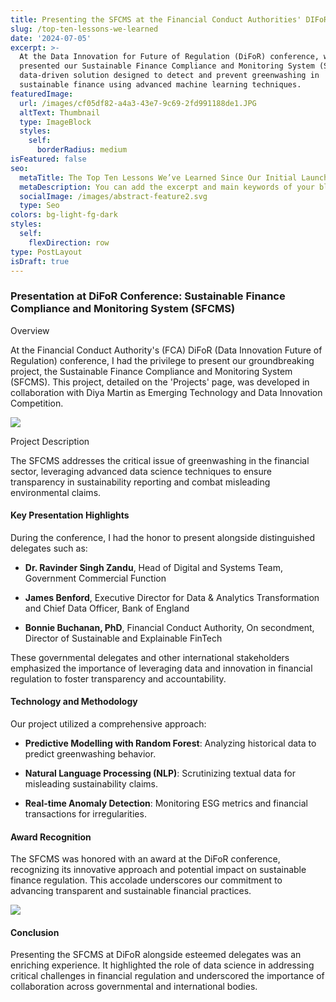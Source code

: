 ```yaml
---
title: Presenting the SFCMS at the Financial Conduct Authorities' DIFoR Conference
slug: /top-ten-lessons-we-learned
date: '2024-07-05'
excerpt: >-
  At the Data Innovation for Future of Regulation (DiFoR) conference, we
  presented our Sustainable Finance Compliance and Monitoring System (SFCMS), a
  data-driven solution designed to detect and prevent greenwashing in
  sustainable finance using advanced machine learning techniques.
featuredImage:
  url: /images/cf05df82-a4a3-43e7-9c69-2fd991188de1.JPG
  altText: Thumbnail
  type: ImageBlock
  styles:
    self:
      borderRadius: medium
isFeatured: false
seo:
  metaTitle: The Top Ten Lessons We’ve Learned Since Our Initial Launch
  metaDescription: You can add the excerpt and main keywords of your blog post here.
  socialImage: /images/abstract-feature2.svg
  type: Seo
colors: bg-light-fg-dark
styles:
  self:
    flexDirection: row
type: PostLayout
isDraft: true
---
```

### Presentation at DiFoR Conference: Sustainable Finance Compliance and Monitoring System (SFCMS)

Overview

At the Financial Conduct Authority's (FCA) DiFoR (Data Innovation Future of Regulation) conference, I had the privilege to present our groundbreaking project, the Sustainable Finance Compliance and Monitoring System (SFCMS). This project, detailed on the 'Projects' page, was developed in collaboration with Diya Martin as Emerging Technology and Data Innovation Competition.

![](https://preview--ben-lopez-dc87b.stackbit.dev/_static/app-assets/public/images/IMG_5206.jpg)

Project Description

The SFCMS addresses the critical issue of greenwashing in the financial sector, leveraging advanced data science techniques to ensure transparency in sustainability reporting and combat misleading environmental claims.

#### Key Presentation Highlights

During the conference, I had the honor to present alongside distinguished delegates such as:

*   **Dr. Ravinder Singh Zandu**, Head of Digital and Systems Team, Government Commercial Function

*   **James Benford**, Executive Director for Data & Analytics Transformation and Chief Data Officer, Bank of England

*   **Bonnie Buchanan, PhD**, Financial Conduct Authority, On secondment, Director of Sustainable and Explainable FinTech

These governmental delegates and other international stakeholders emphasized the importance of leveraging data and innovation in financial regulation to foster transparency and accountability.

#### Technology and Methodology

Our project utilized a comprehensive approach:

*   **Predictive Modelling with Random Forest**: Analyzing historical data to predict greenwashing behavior.

*   **Natural Language Processing (NLP)**: Scrutinizing textual data for misleading sustainability claims.

*   **Real-time Anomaly Detection**: Monitoring ESG metrics and financial transactions for irregularities.

#### Award Recognition

The SFCMS was honored with an award at the DiFoR conference, recognizing its innovative approach and potential impact on sustainable finance regulation. This accolade underscores our commitment to advancing transparent and sustainable financial practices.

![](https://preview--ben-lopez-dc87b.stackbit.dev/_static/app-assets/public/images/tempImagejWU20k.bmp)

#### Conclusion

Presenting the SFCMS at DiFoR alongside esteemed delegates was an enriching experience. It highlighted the role of data science in addressing critical challenges in financial regulation and underscored the importance of collaboration across governmental and international bodies.
